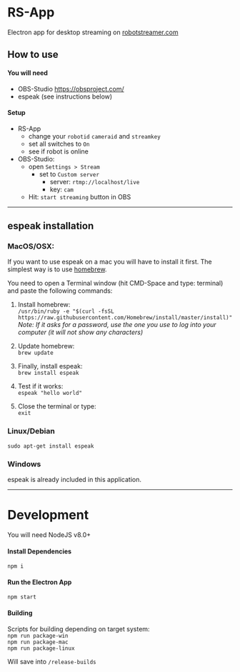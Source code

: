 # RS-App
Electron app for desktop streaming on [robotstreamer.com](http://robotstreamer.com)

## How to use
#### You will need
- OBS-Studio  https://obsproject.com/   
- espeak (see instructions below)

#### Setup
- RS-App
  - change your `robotid` `cameraid` and `streamkey`
  - set all switches to `On`
  - see if robot is online
- OBS-Studio:
  - open `Settings > Stream `
    - set to `Custom server`
      - server: `rtmp://localhost/live`
      - key: `cam`
  - Hit: `start streaming` button in OBS

---

## espeak installation
### MacOS/OSX:
If you want to use espeak on a mac you will have to install it first.
The simplest way is to use [homebrew](https://brew.sh).

You need to open a Terminal window (hit CMD-Space and type: terminal) and paste the following commands: 

1. Install homebrew:  
`/usr/bin/ruby -e "$(curl -fsSL https://raw.githubusercontent.com/Homebrew/install/master/install)"`  
*Note: If it asks for a password, use the one you use to log into your computer (it will not show any characters)*
  
2. Update homebrew:  
`brew update`
  
3. Finally, install espeak:  
`brew install espeak`
  
4. Test if it works:  
`espeak "hello world"`

5. Close the terminal or type:  
`exit`

### Linux/Debian
`sudo apt-get install espeak`

### Windows
espeak is already included in this application.

--- 

# Development
You will need NodeJS v8.0+

#### Install Dependencies
`npm i`
#### Run the Electron App
`npm start`
#### Building
Scripts for building depending on target system:  
`npm run package-win`  
`npm run package-mac`  
`npm run package-linux`  

Will save into `/release-builds`
